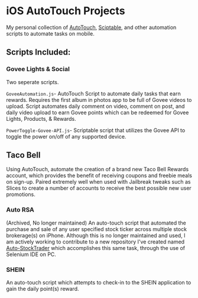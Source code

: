 
# iOS AutoTouch Projects

My personal collection of [AutoTouch](https://autotouch.net/), [Sciptable](https://scriptable.app/), and other automation scripts to automate tasks on mobile.

## Scripts Included:
### Govee Lights & Social
Two seperate scripts.

`GoveeAutomation.js`- AutoTouch Script to automate daily tasks that earn rewards. Requires the first album in photos app to be full of Govee videos to upload. Script automates daily comment on video, comment on post, and daily video upload to earn Govee points which can be redeemed for Govee Lights, Products, & Rewards.

`PowerToggle-Govee-API.js`- Scriptable script that utilizes the Govee API to toggle the power on/off of any supported device.

## Taco Bell
Using AutoTouch, automate the creation of a brand new Taco Bell Rewards account, which provides the benefit of receiving coupons and freebie meals on sign-up. Paired extremely well when used with Jailbreak tweaks such as Slices to create a number of accounts to receive the best possible new user promotions.

### Auto RSA
(Archived, No longer maintained)
An auto-touch script that automated the purchase and sale of any user specified stock ticker across multiple stock brokerage(s) on iPhone. Although this is no longer maintained and used, I am actively working to contribute to a new repository I've created named [Auto-StockTrader](https://github.com/Prem-ium/Auto-StockTrader)  which accomplishes this same task, through the use of Selenium IDE on PC. 

### SHEIN
An auto-touch script which attempts to check-in to the SHEIN application to gain the daily point(s) reward.